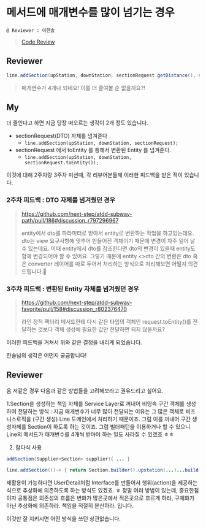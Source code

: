 # 메서드에 매개변수를 많이 넘기는 경우

```
@ Reviewer : 이한솔
```

> [Code Review](https://github.com/next-step/atdd-subway-fare/pull/116#discussion_r810446140)

## Reviewer

```java
line.addSection(upStation, downStation, sectionRequest.getDistance(), sectionRequest.getDuration());
```

> 매개변수가 4개나 되네요! 이를 더 줄여볼 순 없을까요?!

## My

더 줄인다고 하면 지금 당장 떠오르는 생각이 2개 정도 있습니다.

- sectionRequest(DTO) 자체를 넘겨준다
   - `line.addSection(upStation, downStation, sectionRequest);`
- sectionRequest 에서 toEntity 를 통해서 변환된 Entity 를 넘겨준다.
   - `line.addSection(upStation, downStation, sectionRequest.toEntity());`

이것에 대해 2주차랑 3주차 미션때, 각 리뷰어분들께 이러한 피드백을 받은 적이 있습니다.

### 2주차 피드백 : DTO 자체를 넘겨줬던 경우

> https://github.com/next-step/atdd-subway-path/pull/186#discussion_r797296967
>
> entity에서 dto를 파라미터로 받아서 entity로 변환하는 작업을 하고있는데요.
dto는 view 요구사항에 맞추어 만들어진 객체이기 때문에 변경이 자주 일어 날 수 있는데요.
이때 entity에서 dto를 참조한다면 dto의 변경이 있을때 entity도 함께 변경되어야 할 수 있어요.
그렇기 때문에 entity <>dto 간의 변환은 dto 혹은 converter 레이어를 따로 두어서 처리하는 방식으로 처리해보면 어떨지 의견드립니다.🙏

### 3주차 피드백 : 변환된 Entity 자체를 넘겨줬던 경우

> https://github.com/next-step/atdd-subway-favorite/pull/158#discussion_r802376470
>
> 라인 정적 팩터리 메서드한테 다시 같은 타입의 객체인 request.toEntity()를 전달하는 것보다 객체 생성에 필요한 값만 전달하면 되지 않을까요?

이러한 피드백을 거쳐서 위와 같은 결정을 내리게 되었습니다.

한솔님의 생각은 어떤지 궁금합니다!

## Reviewer

음 저같은 경우 다음과 같은 방법들을 고려해보라고 권유드리고 싶어요.

1.Section을 생성하는 책임 자체를 Service Layer로 꺼내어 비영속 구간 객체를 생성하여 전달하는 방식
: 지금 매개변수가 너무 많이 전달되는 이유는 그 많은 객체로 비즈니스로직을 (구간 생성) Line 도메인에서 처리하기 때문이죠. 그럼 이를 꺼내어 구간 생성자체를 Section이 하도록 하는 것이죠. 그럼 빌더패턴을 이용하거나 할 수 있으니 Line의 메서드가 매개변수를 4개씩 받아야 하는 일도 사라질 수 있겠죠 ㅎㅎ

2. 람다식 사용

```java
addSection(Supplier<Section> supplier){ ... } 

line.addSection(()-> { return Section.builder().upstation(...)...build()}); 
```

재활용이 가능하다면 UserDetail처럼 Interface를 만들어서 행위(action)을 제공하는 식으로 추상화에 의존하도록 하는 방식도 있겠죠. ㅎ 정말 여러 방법이 있는데, 중요한점이자 공통점은 의존성의 흐름은 변화가 많은곳에서 적은곳으로 흐르게 하라, 구체화가 아닌 추상화에 의존하라. 책임을 적절히 분산하라. 입니다.

이것만 잘 지키시면 어떤 방식을 쓰던 상관없습니다.
